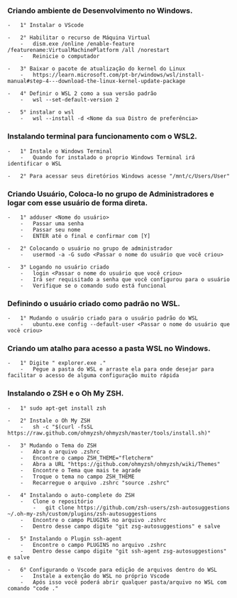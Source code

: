 ### Criando ambiente de Desenvolvimento no Windows.

    -   1° Instalar o VScode

    -   2° Habilitar o recurso de Máquina Virtual
        -   dism.exe /online /enable-feature /featurename:VirtualMachinePlatform /all /norestart
        -   Reinicie o computador

    -   3° Baixar o pacote de atualização do kernel do Linux
        -   https://learn.microsoft.com/pt-br/windows/wsl/install-manual#step-4---download-the-linux-kernel-update-package

    -   4° Definir o WSL 2 como a sua versão padrão
        -   wsl --set-default-version 2

    -   5° instalar o wsl
        -   wsl --install -d <Nome da sua Distro de preferência>

### Instalando terminal para funcionamento com o WSL2.

    -   1° Instale o Windows Terminal
        -   Quando for instalado o proprio Windows Terminal irá identificar o WSL
    
    -   2° Para acessar seus diretórios Windows acesse "/mnt/c/Users/User"


### Criando Usuário, Coloca-lo no grupo de Administradores e logar com esse usuário de forma direta.

    -   1° adduser <Nome do usuário>
        -   Passar uma senha
        -   Passar seu nome
        -   ENTER até o final e confirmar com [Y]

    -   2° Colocando o usuário no grupo de administrador
        -   usermod -a -G sudo <Passar o nome do usuário que você criou>

    -   3° Logando no usuário criado
        -   login <Passar o nome do usuário que você criou>
        -   Irá ser requisitado a senha que você configurou para o usuário
        -   Verifique se o comando sudo está funcional

### Definindo o usuário criado como padrão no WSL.

    -   1° Mudando o usuário criado para o usuário padrão do WSL
        -   ubuntu.exe config --default-user <Passar o nome do usuário que você criou>


### Criando um atalho para acesso a pasta WSL no Windows.

    -   1° Digite " explorer.exe ."
        -   Pegue a pasta do WSL e arraste ela para onde desejar para facilitar o acesso de alguma configuração muito rápida


### Instalando o ZSH e o Oh My ZSH.

    -   1° sudo apt-get install zsh

    -   2° Instale o Oh My ZSH
        -   sh -c "$(curl -fsSL https://raw.github.com/ohmyzsh/ohmyzsh/master/tools/install.sh)"

    -   3° Mudando o Tema do ZSH
        -   Abra o arquivo .zshrc
        -   Encontre o campo ZSH_THEME="fletcherm"
        -   Abra a URL "https://github.com/ohmyzsh/ohmyzsh/wiki/Themes"
        -   Encontre o Tema que mais te agrade
        -   Troque o tema no campo ZSH_THEME
        -   Recarregue o arquivo .zshrc "source .zshrc"

    -   4° Instalando o auto-complete do ZSH
        -   Clone o repositório
            -   git clone https://github.com/zsh-users/zsh-autosuggestions ~/.oh-my-zsh/custom/plugins/zsh-autosuggestions
        -   Encontre o campo PLUGINS no arquivo .zshrc
        -   Dentro desse campo digite "git zsg-autosuggestions" e salve

    -   5° Instalando o Plugin ssh-agent
        -   Encontre o campo PLUGINS no arquivo .zshrc
        -   Dentro desse campo digite "git ssh-agent zsg-autosuggestions" e salve

    -   6° Configurando o Vscode para edição de arquivos dentro do WSL
        -   Instale a extenção do WSL no próprio Vscode
        -   Após isso você poderá abrir qualquer pasta/arquivo no WSL com comando "code ."

